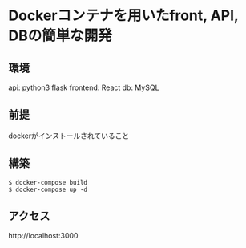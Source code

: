 # Dockerコンテナを用いたfront, API, DBの簡単な開発

## 環境
api: python3 flask
frontend: React
db: MySQL

## 前提
dockerがインストールされていること

## 構築
~~~
$ docker-compose build
$ docker-compose up -d
~~~

## アクセス
http://localhost:3000
